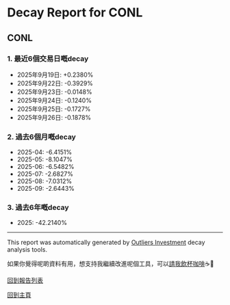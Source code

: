 # Decay Report for CONL

## CONL

### 1. 最近6個交易日嘅decay

- 2025年9月19日: +0.2380%
- 2025年9月22日: -0.3929%
- 2025年9月23日: -0.0148%
- 2025年9月24日: -0.1240%
- 2025年9月25日: -0.1727%
- 2025年9月26日: -0.1878%

### 2. 過去6個月嘅decay

- 2025-04: -6.4151%
- 2025-05: -8.1047%
- 2025-06: -6.5482%
- 2025-07: -2.6827%
- 2025-08: -7.0312%
- 2025-09: -2.6443%

### 3. 過去6年嘅decay

- 2025: -42.2140%

------------------------------
This report was automatically generated by [Outliers Investment](https://outliersecon.github.io/Outliers-Investment/) decay analysis tools.

如果你覺得呢啲資料有用，想支持我繼續改進呢個工具，可以[請我飲杯咖啡](https://buymeacoffee.com/outliersecon)☕🙏

[回到報告列表](https://outliersecon.github.io/Outliers-Investment/reports/reports_public)

[回到主頁](https://outliersecon.github.io/Outliers-Investment/)